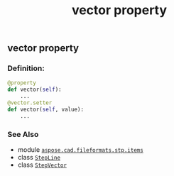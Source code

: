 ﻿---
title: vector property
second_title: Aspose.CAD for Python via .NET API References
description: 
type: docs
weight: 70
url: /aspose.cad.fileformats.stp.items/stepline/vector/
is_root: false
---

## vector property

### Definition:
```python
@property
def vector(self):
    ...
@vector.setter
def vector(self, value):
    ...
```

### See Also
* module [`aspose.cad.fileformats.stp.items`](../../)
* class [`StepLine`](/cad/python-net/aspose.cad.fileformats.stp.items/stepline)
* class [`StepVector`](/cad/python-net/aspose.cad.fileformats.stp.items/stepvector)
